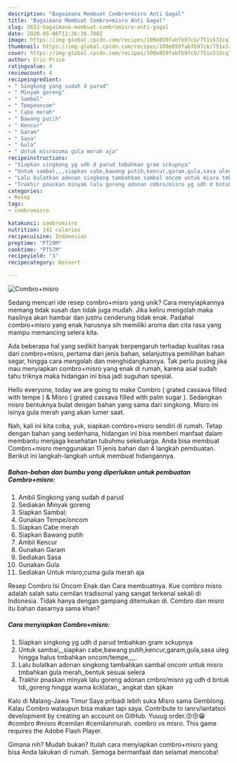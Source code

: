 ```yaml
---
description: "Bagaimana Membuat Combro+misro Anti Gagal"
title: "Bagaimana Membuat Combro+misro Anti Gagal"
slug: 2652-bagaimana-membuat-combromisro-anti-gagal
date: 2020-05-06T12:36:36.700Z
image: https://img-global.cpcdn.com/recipes/109e859fabfb97cb/751x532cq70/combromisro-foto-resep-utama.jpg
thumbnail: https://img-global.cpcdn.com/recipes/109e859fabfb97cb/751x532cq70/combromisro-foto-resep-utama.jpg
cover: https://img-global.cpcdn.com/recipes/109e859fabfb97cb/751x532cq70/combromisro-foto-resep-utama.jpg
author: Eric Price
ratingvalue: 4
reviewcount: 4
recipeingredient:
- " Singkong yang sudah d parud"
- " Minyak goreng"
- " Sambal"
- " Tempeoncom"
- " Cabe merah"
- " Bawang putih"
- " Kencur"
- " Garam"
- " Sasa"
- " Gula"
- " Untuk misrocuma gula merah aja"
recipeinstructions:
- "Siapkan singkong yg udh d parud tmbahkan gram sckupnya"
- "Untuk sambal,,,siapkan cabe,bawang putih,kencur,garam,gula,sasa uleg hingga halus tmbahkan oncom/tempe,,,,."
- "Lalu bulatkan adonan singkong tambahkan sambal oncom untuk misro tmbahkan gula merah,,bentuk sesuai selera"
- "Trakhir pnaskan minyak lalu goreng adonan cmbro/misro yg udh d bntuk tdi,,goreng hingga warna kcklatan,, angkat dan sjikan"
categories:
- Resep
tags:
- combromisro

katakunci: combromisro 
nutrition: 141 calories
recipecuisine: Indonesian
preptime: "PT29M"
cooktime: "PT57M"
recipeyield: "3"
recipecategory: Dessert

---
```



![Combro+misro](https://img-global.cpcdn.com/recipes/109e859fabfb97cb/751x532cq70/combromisro-foto-resep-utama.jpg)

Sedang mencari ide resep combro+misro yang unik? Cara menyiapkannya memang tidak susah dan tidak juga mudah. Jika keliru mengolah maka hasilnya akan hambar dan justru cenderung tidak enak. Padahal combro+misro yang enak harusnya sih memiliki aroma dan cita rasa yang mampu memancing selera kita.

Ada beberapa hal yang sedikit banyak berpengaruh terhadap kualitas rasa dari combro+misro, pertama dari jenis bahan, selanjutnya pemilihan bahan segar, hingga cara mengolah dan menghidangkannya. Tak perlu pusing jika mau menyiapkan combro+misro yang enak di rumah, karena asal sudah tahu triknya maka hidangan ini bisa jadi suguhan spesial.

Hello everyone, today we are going to make Combro ( grated cassava filled with tempe ) &amp; Misro ( grated cassava filled with palm sugar ). Sedangkan misro bentuknya bulat dengan bahan yang sama dari singkong. Misro ini isinya gula merah yang akan lumer saat.


Nah, kali ini kita coba, yuk, siapkan combro+misro sendiri di rumah. Tetap dengan bahan yang sederhana, hidangan ini bisa memberi manfaat dalam membantu menjaga kesehatan tubuhmu sekeluarga. Anda bisa membuat Combro+misro menggunakan 11 jenis bahan dan 4 langkah pembuatan. Berikut ini langkah-langkah untuk membuat hidangannya.

<!--inarticleads1-->

##### Bahan-bahan dan bumbu yang diperlukan untuk pembuatan Combro+misro:

1. Ambil  Singkong yang sudah d parud
1. Sediakan  Minyak goreng
1. Siapkan  Sambal;
1. Gunakan  Tempe/oncom
1. Siapkan  Cabe merah
1. Siapkan  Bawang putih
1. Ambil  Kencur
1. Gunakan  Garam
1. Sediakan  Sasa
1. Gunakan  Gula
1. Sediakan  Untuk misro;cuma gula merah aja


Resep Combro Isi Oncom Enak dan Cara membuatnya. Kue combro misro adalah salah satu cemilan tradisonal yang sangat terkenal sekali di Indonesia. Tidak hanya dengan gampang ditemukan di. Combro dan misro itu bahan dasarnya sama khan? 

<!--inarticleads2-->

##### Cara menyiapkan Combro+misro:

1. Siapkan singkong yg udh d parud tmbahkan gram sckupnya
1. Untuk sambal,,,siapkan cabe,bawang putih,kencur,garam,gula,sasa uleg hingga halus tmbahkan oncom/tempe,,,,.
1. Lalu bulatkan adonan singkong tambahkan sambal oncom untuk misro tmbahkan gula merah,,bentuk sesuai selera
1. Trakhir pnaskan minyak lalu goreng adonan cmbro/misro yg udh d bntuk tdi,,goreng hingga warna kcklatan,, angkat dan sjikan


Kalo di Malang-Jawa Timur Saya pribadi lebih suka Misro sama Gemblong. Kalau Combro walaupun bisa makan tapi saya. Contribute to ianrv/iantatsoi development by creating an account on GitHub. Yuuug order.😚😚😁#combro #misro #cemilan #cemilanmurah. combro vs misro. This game requires the Adobe Flash Player. 

Gimana nih? Mudah bukan? Itulah cara menyiapkan combro+misro yang bisa Anda lakukan di rumah. Semoga bermanfaat dan selamat mencoba!

